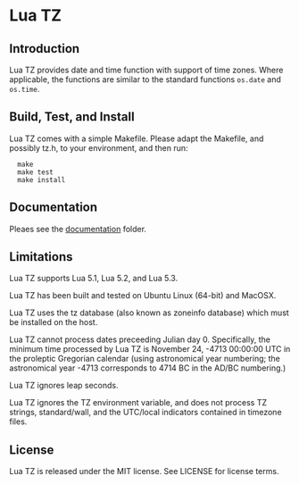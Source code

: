 # Lua TZ 


## Introduction

Lua TZ provides date and time function with support of time zones. Where applicable, the functions
are similar to the standard functions `os.date` and `os.time`.


## Build, Test, and Install

Lua TZ comes with a simple Makefile. Please adapt the Makefile, and possibly tz.h, to your
environment, and then run:

```
  make
  make test
  make install
```

## Documentation

Pleaes see the [documentation](doc/) folder.


## Limitations

Lua TZ supports Lua 5.1, Lua 5.2, and Lua 5.3.

Lua TZ has been built and tested on Ubuntu Linux (64-bit) and MacOSX.

Lua TZ uses the tz database (also known as zoneinfo database) which must be installed on the host.

Lua TZ cannot process dates preceeding Julian day 0. Specifically, the minimum time processed by
Lua TZ is November 24, -4713 00:00:00 UTC in the proleptic Gregorian calendar (using astronomical
year numbering; the astronomical year -4713 corresponds to 4714 BC in the AD/BC numbering.)

Lua TZ ignores leap seconds.

Lua TZ ignores the TZ environment variable, and does not process TZ strings, standard/wall, and
the UTC/local indicators contained in timezone files.


## License

Lua TZ is released under the MIT license. See LICENSE for license terms.
